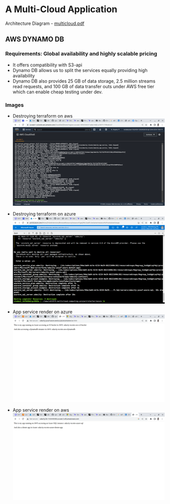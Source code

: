 # A Multi-Cloud Application

Architecture Diagram - [multicloud.pdf](./multicloud.pdf)

## AWS DYNAMO DB
### Requirements: Global availability and highly scalable pricing
- It offers compatibility with S3-api
- Dynamo DB allows us to split the services equally providing high availability
- Dynamo DB also provides 25 GB of data storage, 2.5 million streams read requests, and 100 GB of data transfer outs under AWS free tier which can enable cheap testing under dev.


### Images
- Destroying terraform on aws 
![Destroying terraform on aws](images/Aws-destroy.png)

- Destroying terraform on azure 
![Destroying terraform on azure](images/Azure-destroy.png)

- App service render on azure 
![App service render on azure](images/Azure.png)

- App service render on aws 
![App service render on aws](images/load-balancer.png)

